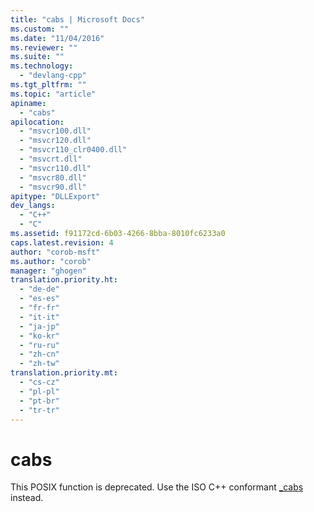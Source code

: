 ```yaml
---
title: "cabs | Microsoft Docs"
ms.custom: ""
ms.date: "11/04/2016"
ms.reviewer: ""
ms.suite: ""
ms.technology: 
  - "devlang-cpp"
ms.tgt_pltfrm: ""
ms.topic: "article"
apiname: 
  - "cabs"
apilocation: 
  - "msvcr100.dll"
  - "msvcr120.dll"
  - "msvcr110_clr0400.dll"
  - "msvcrt.dll"
  - "msvcr110.dll"
  - "msvcr80.dll"
  - "msvcr90.dll"
apitype: "DLLExport"
dev_langs: 
  - "C++"
  - "C"
ms.assetid: f91172cd-6b03-4266-8bba-8010fc6233a0
caps.latest.revision: 4
author: "corob-msft"
ms.author: "corob"
manager: "ghogen"
translation.priority.ht: 
  - "de-de"
  - "es-es"
  - "fr-fr"
  - "it-it"
  - "ja-jp"
  - "ko-kr"
  - "ru-ru"
  - "zh-cn"
  - "zh-tw"
translation.priority.mt: 
  - "cs-cz"
  - "pl-pl"
  - "pt-br"
  - "tr-tr"
---
```

# cabs
This POSIX function is deprecated. Use the ISO C++ conformant [_cabs](/visual-cpp/c-runtime-library/reference/cabs) instead.
